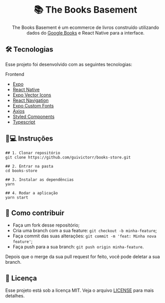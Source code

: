 <h1 align='center'>📚 The Books Basement</h1>
<p align='center'>The Books Basement é um ecommerce de livros construído utilizando dados do <a href="https://developers.google.com/books/docs/v1/using">Google Books</a> e React Native para a interface.</p>

## 🛠 Tecnologias

Esse projeto foi desenvolvido com as seguintes tecnologias:

Frontend

- [Expo](https://expo.io/)
- [React Native](https://reactnative.dev/)
- [Expo Vector Icons](https://docs.expo.io/guides/icons/)
- [React Navigation](https://reactnavigation.org/)
- [Expo Custom Fonts](https://docs.expo.io/guides/using-custom-fonts/)
- [Axios](https://github.com/axios/axios)
- [Styled Components](https://styled-components.com/)
- [Typescript](typescriptlang.org/)

## 📱💻 Instruções

```
## 1. Clonar repositório
git clone https://github.com/guivictorr/books-store.git

## 2. Entrar na pasta
cd books-store

## 3. Instalar as dependências
yarn

## 4. Rodar a aplicação
yarn start
```

## 🤔 Como contribuir

- Faça um fork desse repositório;
- Cria uma branch com a sua feature: `git checkout -b minha-feature`;
- Faça commit das suas alterações: `git commit -m 'feat: Minha nova feature'`;
- Faça push para a sua branch: `git push origin minha-feature`.

Depois que o merge da sua pull request for feito, você pode deletar a sua branch.

## 📝 Licença

Esse projeto está sob a licença MIT. Veja o arquivo [LICENSE](https://github.com/guivictorr/books-store/blob/master/LICENSE) para mais detalhes.
